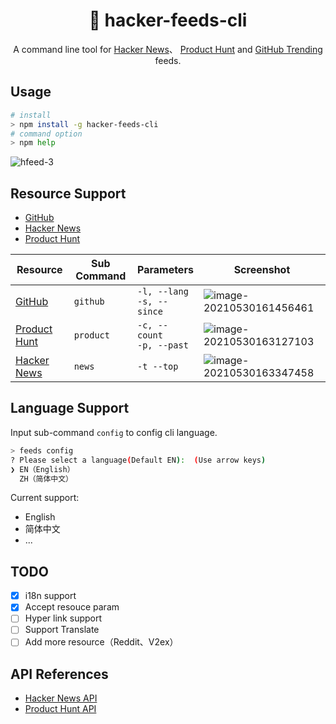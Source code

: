 <div align="center">

# 📰 hacker-feeds-cli

A command line tool for [Hacker News](https://news.ycombinator.com/)、 [Product Hunt](https://www.producthunt.com/) and [GitHub Trending](http://github.com/) feeds.

</div>

## Usage

```bash
# install
> npm install -g hacker-feeds-cli
# command option
> npm help
```

![hfeed-3](https://mayandev.oss-cn-hangzhou.aliyuncs.com/uPic/hfeed-3.png)

## Resource Support

- [GitHub](http://github.com/)
- [Hacker News](https://news.ycombinator.com/)
- [Product Hunt](https://www.producthunt.com/)

| Resource | Sub Command | Parameters | Screenshot |
| --- | --- | --- | --- |
| [GitHub](http://github.com/) | `github` | `-l, --lang`<br>`-s, --since` | ![image-20210530161456461](https://mayandev.oss-cn-hangzhou.aliyuncs.com/uPic/image-20210530161456461.png) |
| [Product Hunt](https://www.producthunt.com/) | `product` | `-c, --count`<br>`-p, --past` | ![image-20210530163127103](https://mayandev.oss-cn-hangzhou.aliyuncs.com/uPic/image-20210530163127103.png) |
| [Hacker News](https://news.ycombinator.com/) | `news` | `-t --top` | ![image-20210530163347458](https://mayandev.oss-cn-hangzhou.aliyuncs.com/uPic/image-20210530163347458.png) |

## Language Support

Input sub-command `config` to config cli language.

```bash
> feeds config
? Please select a language(Default EN):  (Use arrow keys)
❯ EN（English）
  ZH（简体中文）
```

Current support:

- English
- 简体中文
- ...

## TODO

- [x] i18n support
- [x] Accept resouce param
- [ ] Hyper link support
- [ ] Support Translate
- [ ] Add more resource（Reddit、V2ex）

## API References

- [Hacker News API](https://github.com/HackerNews/API)
- [Product Hunt API](https://github.com/producthunt/producthunt-api)

